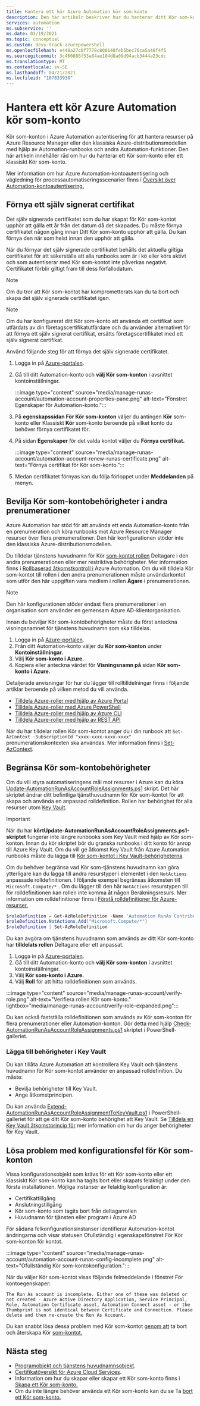 ```yaml
---
title: Hantera ett kör Azure Automation kör som-konto
description: Den här artikeln beskriver hur du hanterar ditt Kör som-konto med PowerShell eller från Azure Portal.
services: automation
ms.subservice: ''
ms.date: 01/19/2021
ms.topic: conceptual
ms.custom: devx-track-azurepowershell
ms.openlocfilehash: e440a27c8f7778c800148feb5bec76ca5a48f4f5
ms.sourcegitcommit: 3c460886f53a84ae104d8a09d94acb3444a23cdc
ms.translationtype: MT
ms.contentlocale: sv-SE
ms.lasthandoff: 04/21/2021
ms.locfileid: "107833930"
---
```

# <a name="manage-an-azure-automation-run-as-account"></a>Hantera ett kör Azure Automation kör som-konto

Kör som-konton i Azure Automation autentisering för att hantera resurser på Azure Resource Manager eller den klassiska Azure-distributionsmodellen med hjälp av Automation-runbooks och andra Automation-funktioner. Den här artikeln innehåller råd om hur du hanterar ett Kör som-konto eller ett klassiskt Kör som-konto.

Mer information om hur Azure Automation-kontoautentisering och vägledning för processautomatiseringsscenarier finns i [Översikt över Automation-kontoautentisering.](automation-security-overview.md)

## <a name="renew-a-self-signed-certificate"></a><a name="cert-renewal"></a>Förnya ett själv signerat certifikat

Det själv signerade certifikatet som du har skapat för Kör som-kontot upphör att gälla ett år från det datum då det skapades. Du måste förnya certifikatet någon gång innan Ditt Kör som-konto upphör att gälla. Du kan förnya den när som helst innan den upphör att gälla.

När du förnyar det själv signerade certifikatet behålls det aktuella giltiga certifikatet för att säkerställa att alla runbooks som är i kö eller körs aktivt och som autentiserar med Kör som-kontot inte påverkas negativt. Certifikatet förblir giltigt fram till dess förfallodatum.

>[!NOTE]
>Om du tror att Kör som-kontot har komprometterats kan du ta bort och skapa det själv signerade certifikatet igen.

>[!NOTE]
>Om du har konfigurerat ditt Kör som-konto att använda ett certifikat som utfärdats av din företagscertifikatutfärdare och du använder alternativet för att förnya ett själv signerat certifikat, ersätts företagscertifikatet med ett själv signerat certifikat.

Använd följande steg för att förnya det själv signerade certifikatet.

1. Logga in på [Azure-portalen](https://portal.azure.com).

1. Gå till ditt Automation-konto och **välj Kör som-konton** i avsnittet kontoinställningar.

    :::image type="content" source="media/manage-runas-account/automation-account-properties-pane.png" alt-text="Fönstret Egenskaper för Automation-konto.":::

1. På **egenskapssidan För Kör som-konton** väljer du antingen **Kör** som-konto eller Klassiskt **Kör** som-konto beroende på vilket konto du behöver förnya certifikatet för.

1. På sidan **Egenskaper** för det valda kontot väljer du **Förnya certifikat.**

    :::image type="content" source="media/manage-runas-account/automation-account-renew-runas-certificate.png" alt-text="Förnya certifikat för Kör som-konto.":::

1. Medan certifikatet förnyas kan du följa förloppet under **Meddelanden** på menyn.

## <a name="grant-run-as-account-permissions-in-other-subscriptions"></a>Bevilja Kör som-kontobehörigheter i andra prenumerationer

Azure Automation har stöd för att använda ett enda Automation-konto från en prenumeration och köra runbooks mot Azure Resource Manager resurser över flera prenumerationer. Den här konfigurationen stöder inte den klassiska Azure-distributionsmodellen.

Du tilldelar tjänstens huvudnamn för Kör [som-kontot rollen](../role-based-access-control/built-in-roles.md#contributor) Deltagare i den andra prenumerationen eller mer restriktiva behörigheter. Mer information finns i [Rollbaserad åtkomstkontroll i](automation-role-based-access-control.md) Azure Automation. Om du vill tilldela Kör som-kontot till rollen i den andra prenumerationen måste användarkontot som utför den här uppgiften vara medlem i rollen **Ägare** i prenumerationen.

> [!NOTE]
> Den här konfigurationen stöder endast flera prenumerationer i en organisation som använder en gemensam Azure AD-klientorganisation.

Innan du beviljar Kör som-kontobehörigheter måste du först anteckna visningsnamnet för tjänstens huvudnamn som ska tilldelas.

1. Logga in på [Azure-portalen](https://portal.azure.com).
1. Från ditt Automation-konto väljer du **Kör som-konton** under **Kontoinställningar.**
1. Välj **Kör som-konto i Azure.**
1. Kopiera eller anteckna värdet för **Visningsnamn på** sidan **Kör som-konto i Azure.**

Detaljerade anvisningar för hur du lägger till rolltilldelningar finns i följande artiklar beroende på vilken metod du vill använda.

* [Tilldela Azure-roller med hjälp av Azure Portal](../role-based-access-control/role-assignments-portal.md)
* [Tilldela Azure-roller med Azure PowerShell](../role-based-access-control/role-assignments-powershell.md)
* [Tilldela Azure-roller med hjälp av Azure CLI](../role-based-access-control/role-assignments-cli.md)
* [Tilldela Azure-roller med hjälp av REST API](..//role-based-access-control/role-assignments-rest.md)

När du har tilldelar rollen Kör som-kontot anger du i din runbook att `Set-AzContext -SubscriptionId "xxxx-xxxx-xxxx-xxxx"` prenumerationskontexten ska användas. Mer information finns i [Set-AzContext](/powershell/module/az.accounts/set-azcontext).

## <a name="limit-run-as-account-permissions"></a>Begränsa Kör som-kontobehörigheter

Om du vill styra automatiseringens mål mot resurser i Azure kan du köra [Update-AutomationRunAsAccountRoleAssignments.ps1](https://aka.ms/AA5hug8) skript. Det här skriptet ändrar ditt befintliga tjänsthuvudnamn för Kör som-kontot för att skapa och använda en anpassad rolldefinition. Rollen har behörighet för alla resurser utom [Key Vault](../key-vault/index.yml).

>[!IMPORTANT]
>När du har **körtUpdate-AutomationRunAsAccountRoleAssignments.ps1-skriptet** fungerar inte längre runbooks som Key Vault med hjälp av Kör som-konton. Innan du kör skriptet bör du granska runbooks i ditt konto för anrop till Azure Key Vault. Om du vill ge åtkomst Key Vault från Azure Automation runbooks måste du lägga till [Kör som-kontot i Key Vault-behörigheterna](#add-permissions-to-key-vault).

Om du behöver begränsa vad Kör som-tjänstens huvudnamn kan göra ytterligare kan du lägga till andra resurstyper i elementet i den `NotActions` anpassade rolldefinitionen. I följande exempel begränsas åtkomsten till `Microsoft.Compute/*` . Om du lägger till den här `NotActions` resurstypen till för rolldefinitionen kan rollen inte komma åt någon Beräkningsresurs. Mer information om rolldefinitioner finns i [Förstå rolldefinitioner för Azure-resurser.](../role-based-access-control/role-definitions.md)

```powershell
$roleDefinition = Get-AzRoleDefinition -Name 'Automation RunAs Contributor'
$roleDefinition.NotActions.Add("Microsoft.Compute/*")
$roleDefinition | Set-AzRoleDefinition
```

Du kan avgöra om tjänstens huvudnamn som används av ditt Kör som-konto har **tilldelats rollen** Deltagare eller ett anpassat.

1. Logga in på [Azure-portalen](https://portal.azure.com).
1. Gå till ditt Automation-konto och **välj Kör som-konton** i avsnittet kontoinställningar.
1. Välj **Kör som-konto i Azure.**
1. Välj **Roll** för att hitta rolldefinitionen som används.

:::image type="content" source="media/manage-runas-account/verify-role.png" alt-text="Verifiera rollen Kör som-konto." lightbox="media/manage-runas-account/verify-role-expanded.png":::

Du kan också fastställa rolldefinitionen som används av Kör som-konton för flera prenumerationer eller Automation-konton. Gör detta med hjälp [Check-AutomationRunAsAccountRoleAssignments.ps1](https://aka.ms/AA5hug5) skriptet i PowerShell-galleriet.

### <a name="add-permissions-to-key-vault"></a>Lägga till behörigheter i Key Vault

Du kan tillåta Azure Automation att kontrollera Key Vault och tjänstens huvudnamn för Kör som-kontot använder en anpassad rolldefinition. Du måste:

* Bevilja behörigheter till Key Vault.
* Ange åtkomstprincipen.

Du kan använda [Extend-AutomationRunAsAccountRoleAssignmentToKeyVault.ps1](https://aka.ms/AA5hugb) i PowerShell-galleriet för att ge ditt Kör som-konto behörighet att Key Vault. Se [Tilldela en Key Vault åtkomstprincip för](../key-vault/general/assign-access-policy-powershell.md) mer information om hur du anger behörigheter för Key Vault.

## <a name="resolve-misconfiguration-issues-for-run-as-accounts"></a>Lösa problem med konfigurationsfel för Kör som-konton

Vissa konfigurationsobjekt som krävs för ett Kör som-konto eller ett klassiskt Kör som-konto kan ha tagits bort eller skapats felaktigt under den första installationen. Möjliga instanser av felaktig konfiguration är:

* Certifikattillgång
* Anslutningstillgång
* Kör som-konto som tagits bort från deltagarrollen
* Huvudnamn för tjänsten eller program i Azure AD

För sådana felkonfigurationsinstanser identifierar Automation-kontot ändringarna och visar  statusen Ofullständig i egenskapsfönstret För Kör som-konton för kontot.

:::image type="content" source="media/manage-runas-account/automation-account-runas-config-incomplete.png" alt-text="Ofullständig Kör som-kontokonfiguration.":::

När du väljer Kör som-kontot visas följande felmeddelande i fönstret För kontoegenskaper:

```text
The Run As account is incomplete. Either one of these was deleted or not created - Azure Active Directory Application, Service Principal, Role, Automation Certificate asset, Automation Connect asset - or the Thumbprint is not identical between Certificate and Connection. Please delete and then re-create the Run As Account.
```

Du kan snabbt lösa dessa problem med Kör som-kontot [genom att](delete-run-as-account.md) ta bort och återskapa Kör [som-kontot.](create-run-as-account.md)

## <a name="next-steps"></a>Nästa steg

* [Programobjekt och tjänstens huvudnamnsobjekt](../active-directory/develop/app-objects-and-service-principals.md).
* [Certifikatöversikt för Azure Cloud Services](../cloud-services/cloud-services-certs-create.md).
* Information om hur du skapar eller skapar ett Kör som-konto finns i [Skapa ett Kör som-konto.](create-run-as-account.md)
* Om du inte längre behöver använda ett Kör som-konto kan du se Ta [bort ett Kör som-konto.](delete-run-as-account.md)
